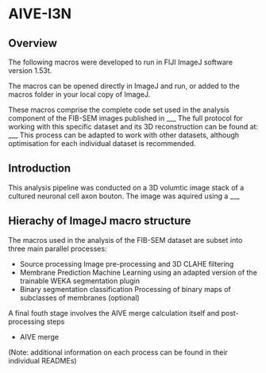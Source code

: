 # AIVE-I3N
## Overview
The following macros were developed to run in FIJI ImageJ software version 1.53t. 

The macros can be opened directly in ImageJ and run, or added to the macros folder in your local copy of ImageJ.

These macros comprise the complete code set used in the analysis component of the FIB-SEM images published in ___
The full protocol for working with this specific dataset and its 3D reconstruction can be found at: ___
This process can be adapted to work with other datasets, although optimisation for each individual dataset is recommended.

## Introduction
This analysis pipeline was conducted on a 3D volumtic image stack of a cultured neuronal cell axon bouton. The image was aquired using a ___ 


## Hierachy of ImageJ macro structure

The macros used in the analysis of the FIB-SEM dataset are subset into three main parallel processes:
- Source processing
  Image pre-processing and 3D CLAHE filtering
- Membrane Prediction
  Machine Learning using an adapted version of the trainable WEKA segmentation plugin
- Binary segmentation classification
  Processing of binary maps of subclasses of membranes (optional)

A final fouth stage involves the AIVE merge calculation itself and post-processing steps
- AIVE merge

(Note: additional information on each process can be found in their individual READMEs)
